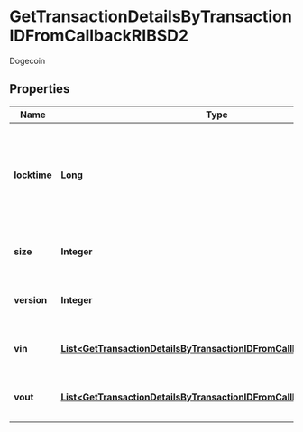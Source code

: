 

# GetTransactionDetailsByTransactionIDFromCallbackRIBSD2

Dogecoin

## Properties

| Name | Type | Description | Notes |
|------------ | ------------- | ------------- | -------------|
|**locktime** | **Long** | Represents the time at which a particular transaction can be added to the blockchain. |  |
|**size** | **Integer** | Represents the total size of this transaction. |  |
|**version** | **Integer** | Represents transaction version number. |  |
|**vin** | [**List&lt;GetTransactionDetailsByTransactionIDFromCallbackRIBSD2Vin&gt;**](GetTransactionDetailsByTransactionIDFromCallbackRIBSD2Vin.md) | Represents the transaction inputs. |  |
|**vout** | [**List&lt;GetTransactionDetailsByTransactionIDFromCallbackRIBSD2Vout&gt;**](GetTransactionDetailsByTransactionIDFromCallbackRIBSD2Vout.md) | Represents the transaction outputs. |  |



